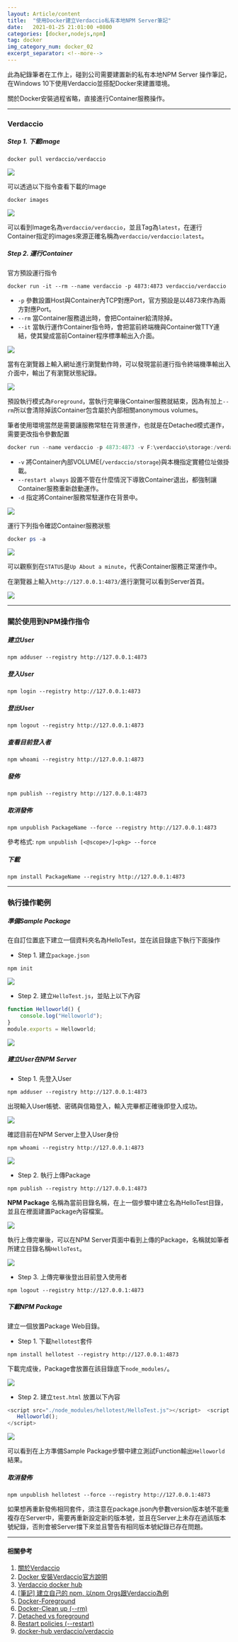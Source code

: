 ```yaml
---
layout: Article/content
title:  "使用Docker建立Verdaccio私有本地NPM Server筆記"
date:   2021-01-25 21:01:00 +0800
categories: [docker,nodejs,npm]
tag: docker
img_category_num: docker_02
excerpt_separator: <!--more-->
---
```


<!--more-->

此為紀錄筆者在工作上，碰到公司需要建置新的私有本地NPM Server 操作筆記，在Windows 10下使用Verdaccio並搭配Docker來建置環境。

關於Docker安裝過程省略，直接進行Container服務操作。

---

### Verdaccio

##### Step 1. 下載image
```shell
docker pull verdaccio/verdaccio
```
<img src="docker_02_1.png" class="img-fluid rounded mx-auto" >

可以透過以下指令查看下載的Image
```shell
docker images
```
<img src="docker_02_1-2.png" class="img-fluid rounded mx-auto" >

可以看到Image名為`verdaccio/verdaccio`，並且Tag為`latest`，在運行Container指定的images來源正確名稱為`verdaccio/verdaccio:latest`。

##### Step 2. 運行Container

官方預設運行指令
```shell
docker run -it --rm --name verdaccio -p 4873:4873 verdaccio/verdaccio
```
* `-p` 參數設置Host與Container內TCP對應Port，官方預設是以4873來作為兩方對應Port。
* `--rm` 當Container服務退出時，會把Container給清除掉。
* `--it` 當執行運作Container指令時，會把當前終端機與Container做TTY連結，使其變成當前Container程序標準輸出入介面。

<img src="docker_02_2.png" class="img-fluid rounded mx-auto" >

當有在瀏覽器上輸入網址進行瀏覽動作時，可以發現當前運行指令終端機準輸出入介面中，輸出了有瀏覽狀態紀錄。

<img src="docker_02_2-2.png" class="img-fluid rounded mx-auto" >

預設執行模式為`Foreground`，當執行完畢後Container服務就結束，因為有加上`--rm`所以會清除掉該Container包含屬於內部相關anonymous volumes。

筆者使用環境當然是需要讓服務常駐在背景運作，也就是在Detached模式運作，需要更改指令參數配置
```powershell
docker run --name verdaccio -p 4873:4873 -v F:\verdaccio\storage:/verdaccio/storage  --restart always -d verdaccio/verdaccio
```
* `-v` 將Container內部VOLUME(`/verdaccio/storage`)與本機指定實體位址做掛載。
* `--restart always` 設置不管在什麼情況下導致Container退出，都強制讓Container服務重新啟動運作。
* `-d` 指定將Container服務常駐運作在背景中。

<img src="docker_02_2-3.png" class="img-fluid rounded mx-auto" >

運行下列指令確認Container服務狀態
```powershell
docker ps -a
```

<img src="docker_02_2-4.png" class="img-fluid rounded mx-auto" >

可以觀察到在`STATUS`是`Up About a minute`，代表Container服務正常運作中。

在瀏覽器上輸入`http://127.0.0.1:4873/`進行瀏覽可以看到Server首頁。

<img src="docker_02_2-5.png" class="img-fluid rounded mx-auto" >

---

### 關於使用到NPM操作指令

##### 建立User
```shell
npm adduser --registry http://127.0.0.1:4873
```

##### 登入User
```shell
npm login --registry http://127.0.0.1:4873
```

##### 登出User
```shell
npm logout --registry http://127.0.0.1:4873
```

##### 查看目前登入者
```shell
npm whoami --registry http://127.0.0.1:4873
```

##### 發佈
```shell
npm publish --registry http://127.0.0.1:4873
```

##### 取消發佈
```shell
npm unpublish PackageName --force --registry http://127.0.0.1:4873
```
參考格式: `npm unpublish [<@scope>/]<pkg> --force`

##### 下載
```shell
npm install PackageName --registry http://127.0.0.1:4873
```

---

### 執行操作範例

##### 準備Sample Package
在自訂位置底下建立一個資料夾名為HelloTest，並在該目錄底下執行下面操作

* Step 1. 建立`package.json`
```shell
npm init
```

<img src="docker_02_3.png" class="img-fluid rounded mx-auto" >

* Step 2. 建立`HelloTest.js`，並貼上以下內容
```javascript
function Helloworld() {   
    console.log("Helloworld"); 
}
module.exports = Helloworld;
```

<img src="docker_02_3-2.png" class="img-fluid rounded mx-auto" >

##### 建立User在NPM Server

* Step 1. 先登入User
```shell
npm adduser --registry http://127.0.0.1:4873
```
出現輸入User帳號、密碼與信箱登入，輸入完畢都正確後即登入成功。

<img src="docker_02_3-3.png" class="img-fluid rounded mx-auto" >

確認目前在NPM Server上登入User身份
```shell
npm whoami --registry http://127.0.0.1:4873
```

<img src="docker_02_3-4.png" class="img-fluid rounded mx-auto" >

* Step 2. 執行上傳Package
```shell
npm publish --registry http://127.0.0.1:4873
```
**NPM Package** 名稱為當前目錄名稱，在上一個步驟中建立名為HelloTest目錄，並且在裡面建置Package內容檔案。

<img src="docker_02_3-5.png" class="img-fluid rounded mx-auto" >

執行上傳完畢後，可以在NPM Server頁面中看到上傳的Package，名稱就如筆者所建立目錄名稱`HelloTest`。

<img src="docker_02_3-6.png" class="img-fluid rounded mx-auto" >


* Step 3. 上傳完畢後登出目前登入使用者
```shell
npm logout --registry http://127.0.0.1:4873
```

##### 下載NPM Package

建立一個放置Package Web目錄。

* Step 1. 下載`hellotest`套件
```shell
npm install hellotest --registry http://127.0.0.1:4873
```

下載完成後，Package會放置在該目錄底下`node_modules/`。

<img src="docker_02_3-7.png" class="img-fluid rounded mx-auto" >

* Step 2. 建立`test.html`
放置以下內容
```javascript
<script src="./node_modules/hellotest/HelloTest.js"></script>  <script type="text/javascript">
   Helloworld(); 
</script>
```

<img src="docker_02_3-8.png" class="img-fluid rounded mx-auto" >

可以看到在上方準備Sample Package步驟中建立測試Function輸出`Helloworld`結果。

##### 取消發佈
```shell
npm unpublish hellotest --force --registry http://127.0.0.1:4873
```

如果想再重新發佈相同套件，須注意在package.json內參數version版本號不能重複存在Server中，需要再重新設定新的版本號，並且在Server上未存在過該版本號紀錄，否則會被Server擋下來並且警告有相同版本號紀錄已存在問題。

---

#### 相關參考
1. [關於Verdaccio](https://github.com/verdaccio/verdaccio)
2. [Docker 安裝Verdaccio官方說明](https://verdaccio.org/docs/en/docker.html)
3. [Verdaccio docker hub](https://hub.docker.com/r/verdaccio/verdaccio)
4. [[筆記] 建立自己的 npm, 以npm Orgs跟Verdaccio為例](https://ceall8650.medium.com/%E7%AD%86%E8%A8%98-%E5%BB%BA%E7%AB%8B%E8%87%AA%E5%B7%B1%E7%9A%84-npm-%E4%BB%A5npm-orgs%E8%B7%9Fverdaccio%E7%82%BA%E4%BE%8B-cfb83b2307e6)
5. [Docker-Foreground](https://docs.docker.com/engine/reference/run/#foreground)
6. [Docker-Clean up (--rm)](https://docs.docker.com/engine/reference/run/#clean-up---rm)
7. [Detached vs foreground](https://docs.docker.com/engine/reference/run/#detached-vs-foreground)
8. [Restart policies (--restart)](https://docs.docker.com/engine/reference/run/#detached-vs-foreground)
9. [docker-hub verdaccio/verdaccio](https://hub.docker.com/r/verdaccio/verdaccio)


